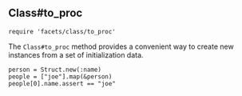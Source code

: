 ## Class#to_proc

    require 'facets/class/to_proc'

The `Class#to_proc` method provides a convenient way to create new
instances from a set of initialization data.

    person = Struct.new(:name)
    people = ["joe"].map(&person)
    people[0].name.assert == "joe"

